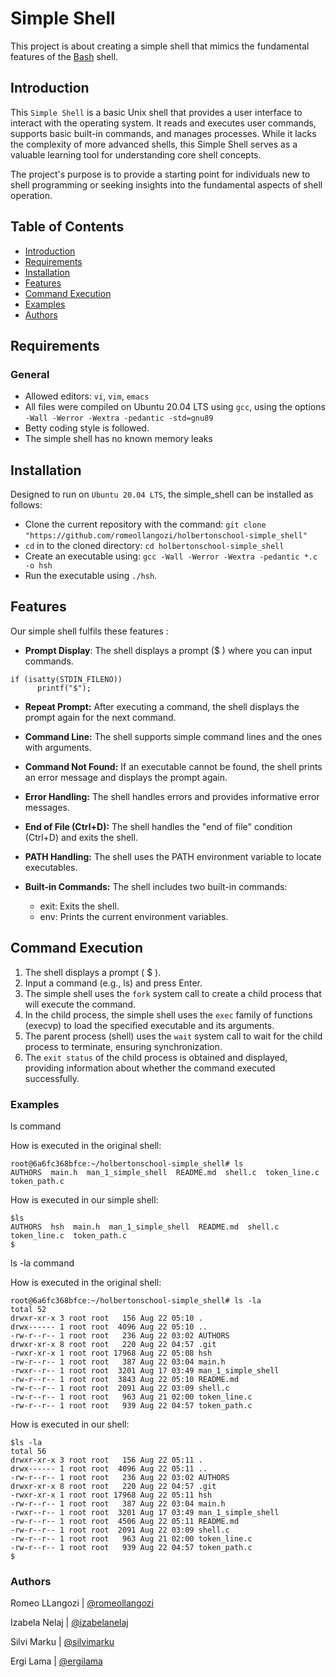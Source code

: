 # Simple Shell

This project is about creating a simple shell that mimics the fundamental features of the [Bash](https://en.wikipedia.org/wiki/Unix_shell) shell.

## Introduction

This `Simple Shell` is a basic Unix shell that provides a user
interface to interact with the operating system. It reads and executes user commands, supports basic built-in commands, and manages processes. While it lacks the complexity of more advanced shells, this Simple Shell serves as a valuable learning tool for understanding core shell concepts. 

The project's purpose is to provide a starting point for individuals new to shell programming or seeking insights into the fundamental aspects of shell operation.

## Table of Contents

- [Introduction](#introduction)
- [Requirements](#requirements)
- [Installation](#installation)
- [Features](#features)
- [Command Execution](#commandexecution)
- [Examples](#examples)
- [Authors](#authors)

## Requirements

### General
* Allowed editors: `vi`, `vim`, `emacs`
* All files were compiled on Ubuntu 20.04 LTS using `gcc`, using the options `-Wall -Werror -Wextra -pedantic -std=gnu89`
* Betty coding style is followed.
* The simple shell has no known memory leaks

## Installation

Designed to run on `Ubuntu 20.04 LTS`, the simple_shell can be installed as follows:

* Clone the current repository with the command: `git clone` `"https://github.com/romeollangozi/holbertonschool-simple_shell"`
* `cd` in to the cloned directory: `cd holbertonschool-simple_shell`
* Create an executable using: `gcc -Wall -Werror -Wextra -pedantic *.c -o hsh`
* Run the executable using `./hsh`.

## Features
Our simple shell fulfils these features :

* **Prompt Display**: The shell displays a prompt ($ ) where you can input commands.
```
if (isatty(STDIN_FILENO))
      printf("$");
```
* **Repeat Prompt:** After executing a command, the shell displays the prompt again for the next command.
* **Command Line:** The shell supports simple command lines and the ones with arguments.
* **Command Not Found:** If an executable cannot be found, the shell prints an error message and displays the prompt again.
* **Error Handling:** The shell handles errors and provides informative error messages.
* **End of File (Ctrl+D):** The shell handles the "end of file" condition (Ctrl+D) and exits the shell.
* **PATH Handling:** The shell uses the PATH environment variable to locate executables.
* **Built-in Commands:** The shell includes two built-in commands:

   * exit: Exits the shell.
   * env: Prints the current environment variables.

## Command Execution
1. The shell displays a prompt ( $ ).
2. Input a command (e.g., ls) and press Enter.
3. The simple shell uses the `fork` system call to create a child process that will execute the command.
3. In the child process, the simple shell uses the `exec` family of functions (execvp) to load the specified executable and its arguments.
4. The parent process (shell) uses the `wait` system call to wait for the child process to terminate, ensuring synchronization.
5. The `exit status` of the child process is obtained and displayed, providing information about whether the command executed successfully.

### Examples

ls command

How is executed in the original shell:
```
root@6a6fc368bfce:~/holbertonschool-simple_shell# ls
AUTHORS  main.h  man_1_simple_shell  README.md  shell.c  token_line.c  token_path.c
```

How is executed in our simple shell:

```
$ls
AUTHORS  hsh  main.h  man_1_simple_shell  README.md  shell.c  token_line.c  token_path.c
$
```

ls -la command

How is executed in the original shell:

```
root@6a6fc368bfce:~/holbertonschool-simple_shell# ls -la
total 52
drwxr-xr-x 3 root root   156 Aug 22 05:10 .
drwx------ 1 root root  4096 Aug 22 05:10 ..
-rw-r--r-- 1 root root   236 Aug 22 03:02 AUTHORS
drwxr-xr-x 8 root root   220 Aug 22 04:57 .git
-rwxr-xr-x 1 root root 17968 Aug 22 05:08 hsh
-rw-r--r-- 1 root root   387 Aug 22 03:04 main.h
-rwxr--r-- 1 root root  3201 Aug 17 03:49 man_1_simple_shell
-rw-r--r-- 1 root root  3843 Aug 22 05:10 README.md
-rw-r--r-- 1 root root  2091 Aug 22 03:09 shell.c
-rw-r--r-- 1 root root   963 Aug 21 02:00 token_line.c
-rw-r--r-- 1 root root   939 Aug 22 04:57 token_path.c
```
How is executed in our shell:

```
$ls -la
total 56
drwxr-xr-x 3 root root   156 Aug 22 05:11 .
drwx------ 1 root root  4096 Aug 22 05:11 ..
-rw-r--r-- 1 root root   236 Aug 22 03:02 AUTHORS
drwxr-xr-x 8 root root   220 Aug 22 04:57 .git
-rwxr-xr-x 1 root root 17968 Aug 22 05:11 hsh
-rw-r--r-- 1 root root   387 Aug 22 03:04 main.h
-rwxr--r-- 1 root root  3201 Aug 17 03:49 man_1_simple_shell
-rw-r--r-- 1 root root  4506 Aug 22 05:11 README.md
-rw-r--r-- 1 root root  2091 Aug 22 03:09 shell.c
-rw-r--r-- 1 root root   963 Aug 21 02:00 token_line.c
-rw-r--r-- 1 root root   939 Aug 22 04:57 token_path.c
$
```

### Authors

Romeo LLangozi | [@romeollangozi](https://github.com/romeollangozi)

Izabela Nelaj | [@izabelanelaj](https://github.com/izabela9)

Silvi Marku | [@silvimarku](https://github.com/SilviMarku)

Ergi Lama | [@ergilama](https://github.com/Ergi004)

